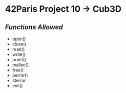 # 42Paris Project 10 -> Cub3D

## *Functions Allowed*

  - open()
  - close()
  - read()
  - write()
  - printf()
  - malloc()
  - free()
  - perror()
  - sterror
  - exit()
  
